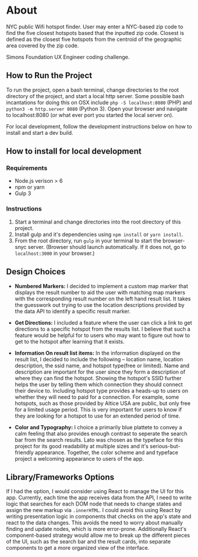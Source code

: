 # About

NYC public Wifi hotspot finder. User may enter a NYC-based zip code to find the five closest hotspots based that the inputted zip code. Closest is defined as the closest five hotspots from the centroid of the geographic area covered by the zip code.

Simons Foundation UX Engineer coding challenge.

## How to Run the Project

To run the project, open a bash terminal, change directories to the root directory of the project, and start a local http server. Some possible bash incantations for doing this on OSX include `php -S localhost:8080` (PHP) and `python3 -m http.server 8080` (Python 3). Open your browser and navigate to localhost:8080 (or what ever port you started the local server on).

For local development, follow the development instructions below on how to install and start a dev build.

## How to install for local development

### Requirements
* Node.js verison > 6
* npm or yarn
* Gulp 3

### Instructions
1. Start a terminal and change directories into the root directory of this project.
2. Install gulp and it's dependencies using `npm install` or `yarn install`.
3. From the root directory, run `gulp` in your terminal to start the browser-snyc server. (Browser should launch automatically. If it does not, go to `localhost:3000` in your browser.)

## Design Choices
- **Numbered Markers:** I decided to implement a custom map marker that displays the result number to aid the user with matching map markers with the corresponding result number on the left hand result list. It takes the guesswork out trying to use the location descriptions provided by the data API to identify a specific result marker.

- **Get Directions:** I included a feature where the user can click a link to get directions to a specific hotspot from the results list. I believe that such a feature would be helpful for to users who may want to figure out how to get to the hotspot after learning that it exists.

- **Information On result list items:** In the information displayed on the result list, I decided to include the following – location name, location description, the ssid name, and hotspot type(free or limited). Name and description are important for the user since they form a description of where they can find the hotspot. Showing the hotspot's SSID further helps the user by telling them which connection they should connect their device to. Including hotspot type provides a heads-up to users on whether they will need to paid for a connection. For example, some hotspots, such as those provided by Altice USA are public, but only free for a limited usage period. This is very important for users to know if they are looking for a hotspot to use for an extended period of time.

- **Color and Typography:** I choice a primarily blue plattete to convey a calm feeling that also provides enough contrast to seperate the search bar from the search results. Lato was chosen as the typeface for this project for its good readability at multiple sizes and it's serious-but-friendly appearance. Together, the color scheme and and typeface project a welcoming appearance to users of the app.

## Library/Frameworks Options
If I had the option, I would consider using React to manage the UI for this app. Currently, each time the app receives data from the API, I need to write logic that searches for each DOM node that needs to change states and assign the new markup via `.innerHTML`. I could avoid this using React by writing presentation logic in components that checks on the app's state and react to the data changes. This avoids the need to worry about manually finding and update nodes, which is more error-prone. Additionally React's component-based strategy would allow me to break up the different pieces of the UI, such as the search bar and the result cards, into separate components to get a more organized view of the interface.
